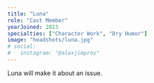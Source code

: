 ```yaml
---
title: "Luna"
role: "Cast Member"
yearJoined: 2023
specialties: ["Character Work", "Dry Humor"]
image: "headshots/luna.jpg"
# social:
#   instagram: "@alexjimprov"
---
```


Luna will make it about an issue.